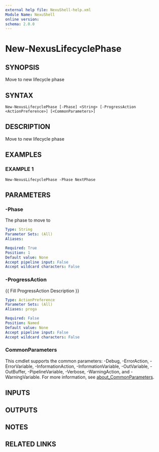 ```yaml
---
external help file: NexuShell-help.xml
Module Name: NexuShell
online version:
schema: 2.0.0
---
```


# New-NexusLifecyclePhase

## SYNOPSIS
Move to new lifecycle phase

## SYNTAX

```
New-NexusLifecyclePhase [-Phase] <String> [-ProgressAction <ActionPreference>] [<CommonParameters>]
```

## DESCRIPTION
Move to new lifecycle phase

## EXAMPLES

### EXAMPLE 1
```
New-NexusLifecyclePhase -Phase NextPhase
```

## PARAMETERS

### -Phase
The phase to move to

```yaml
Type: String
Parameter Sets: (All)
Aliases:

Required: True
Position: 1
Default value: None
Accept pipeline input: False
Accept wildcard characters: False
```

### -ProgressAction
{{ Fill ProgressAction Description }}

```yaml
Type: ActionPreference
Parameter Sets: (All)
Aliases: proga

Required: False
Position: Named
Default value: None
Accept pipeline input: False
Accept wildcard characters: False
```

### CommonParameters
This cmdlet supports the common parameters: -Debug, -ErrorAction, -ErrorVariable, -InformationAction, -InformationVariable, -OutVariable, -OutBuffer, -PipelineVariable, -Verbose, -WarningAction, and -WarningVariable. For more information, see [about_CommonParameters](http://go.microsoft.com/fwlink/?LinkID=113216).

## INPUTS

## OUTPUTS

## NOTES

## RELATED LINKS
